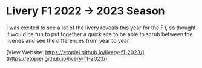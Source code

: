 # Livery F1 2022 -> 2023 Season

I was excited to see a lot of the livery reveals this year for the F1, so thought it would be fun to put together a quick site to be able to scrub between the liveries and see the differences from year to year.

[View Website: https://etopiei.github.io/livery-f1-2023/](https://etopiei.github.io/livery-f1-2023/)

